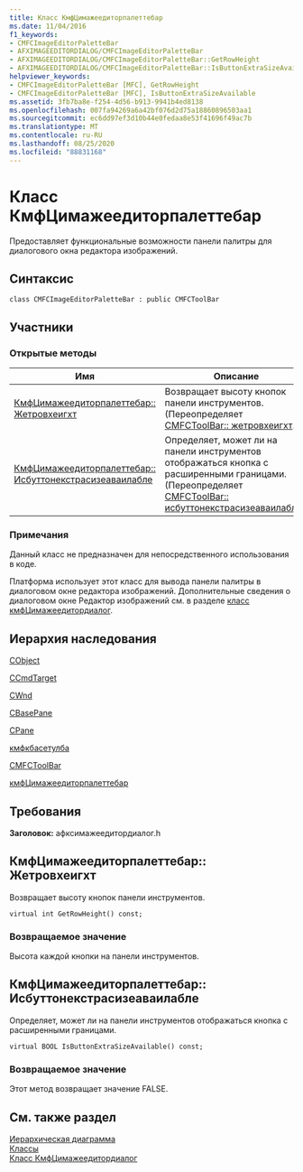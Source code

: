 ```yaml
---
title: Класс КмфЦимажеедиторпалеттебар
ms.date: 11/04/2016
f1_keywords:
- CMFCImageEditorPaletteBar
- AFXIMAGEEDITORDIALOG/CMFCImageEditorPaletteBar
- AFXIMAGEEDITORDIALOG/CMFCImageEditorPaletteBar::GetRowHeight
- AFXIMAGEEDITORDIALOG/CMFCImageEditorPaletteBar::IsButtonExtraSizeAvailable
helpviewer_keywords:
- CMFCImageEditorPaletteBar [MFC], GetRowHeight
- CMFCImageEditorPaletteBar [MFC], IsButtonExtraSizeAvailable
ms.assetid: 3fb7ba8e-f254-4d56-b913-9941b4ed8138
ms.openlocfilehash: 007fa94269a6a42bf076d2d75a18860896503aa1
ms.sourcegitcommit: ec6dd97ef3d10b44e0fedaa8e53f41696f49ac7b
ms.translationtype: MT
ms.contentlocale: ru-RU
ms.lasthandoff: 08/25/2020
ms.locfileid: "88831168"
---
```

# <a name="cmfcimageeditorpalettebar-class"></a>Класс КмфЦимажеедиторпалеттебар

Предоставляет функциональные возможности панели палитры для диалогового окна редактора изображений.

## <a name="syntax"></a>Синтаксис

```
class CMFCImageEditorPaletteBar : public CMFCToolBar
```

## <a name="members"></a>Участники

### <a name="public-methods"></a>Открытые методы

|Имя|Описание|
|-|-|
|[КмфЦимажеедиторпалеттебар:: Жетровхеигхт](#getrowheight)|Возвращает высоту кнопок панели инструментов. (Переопределяет [CMFCToolBar:: жетровхеигхт](../../mfc/reference/cmfctoolbar-class.md#getrowheight).)|
|[КмфЦимажеедиторпалеттебар:: Исбуттонекстрасизеаваилабле](#isbuttonextrasizeavailable)|Определяет, может ли на панели инструментов отображаться кнопка с расширенными границами. (Переопределяет [CMFCToolBar:: исбуттонекстрасизеаваилабле](../../mfc/reference/cmfctoolbar-class.md#isbuttonextrasizeavailable).)|

### <a name="remarks"></a>Примечания

Данный класс не предназначен для непосредственного использования в коде.

Платформа использует этот класс для вывода панели палитры в диалоговом окне редактора изображений. Дополнительные сведения о диалоговом окне Редактор изображений см. в разделе [класс кмфЦимажеедитордиалог](../../mfc/reference/cmfcimageeditordialog-class.md).

## <a name="inheritance-hierarchy"></a>Иерархия наследования

[CObject](../../mfc/reference/cobject-class.md)

[CCmdTarget](../../mfc/reference/ccmdtarget-class.md)

[CWnd](../../mfc/reference/cwnd-class.md)

[CBasePane](../../mfc/reference/cbasepane-class.md)

[CPane](../../mfc/reference/cpane-class.md)

[кмфкбасетулба](../../mfc/reference/cmfcbasetoolbar-class.md)

[CMFCToolBar](../../mfc/reference/cmfctoolbar-class.md)

[кмфЦимажеедиторпалеттебар](../../mfc/reference/cmfcimageeditorpalettebar-class.md)

## <a name="requirements"></a>Требования

**Заголовок:** афксимажеедитордиалог.h

## <a name="cmfcimageeditorpalettebargetrowheight"></a><a name="getrowheight"></a> КмфЦимажеедиторпалеттебар:: Жетровхеигхт

Возвращает высоту кнопок панели инструментов.

```
virtual int GetRowHeight() const;
```

### <a name="return-value"></a>Возвращаемое значение

Высота каждой кнопки на панели инструментов.

## <a name="cmfcimageeditorpalettebarisbuttonextrasizeavailable"></a><a name="isbuttonextrasizeavailable"></a> КмфЦимажеедиторпалеттебар:: Исбуттонекстрасизеаваилабле

Определяет, может ли на панели инструментов отображаться кнопка с расширенными границами.

```
virtual BOOL IsButtonExtraSizeAvailable() const;
```

### <a name="return-value"></a>Возвращаемое значение

Этот метод возвращает значение FALSE.

## <a name="see-also"></a>См. также раздел

[Иерархическая диаграмма](../../mfc/hierarchy-chart.md)<br/>
[Классы](../../mfc/reference/mfc-classes.md)<br/>
[Класс КмфЦимажеедитордиалог](../../mfc/reference/cmfcimageeditordialog-class.md)

